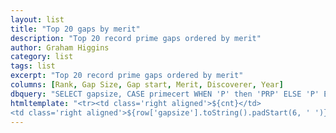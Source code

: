 ```yaml
---
layout: list
title: "Top 20 gaps by merit"
description: "Top 20 record prime gaps ordered by merit"
author: Graham Higgins
category: list
tags: list
excerpt: "Top 20 record prime gaps ordered by merit"
columns: [Rank, Gap Size, Gap start, Merit, Discoverer, Year]
dbquery: "SELECT gapsize, CASE primecert WHEN 'P' then 'PRP' ELSE 'P' END || primedigits ||' = ' || CASE  WHEN LENGTH(startprime) > 80 then SUBSTR(startprime, 0, 28) || '...' ELSE startprime END gapstart, merit, (select display from credits where abbreviation = discoverer) as name, year FROM gaps ORDER BY merit desc LIMIT 20;"
htmltemplate: "<tr><td class='right aligned'>${cnt}</td>
<td class='right aligned'>${row['gapsize'].toString().padStart(6, ' ')}</td> <td>${row['gapstart'].toString().padEnd(8, ' ')}</td><td class='center aligned'>${row['merit'].toFixed(2).toString().padStart(5, ' ')}</td> <td>${row['name']}</td><td>${row['year']}</td></tr>"
---
```


